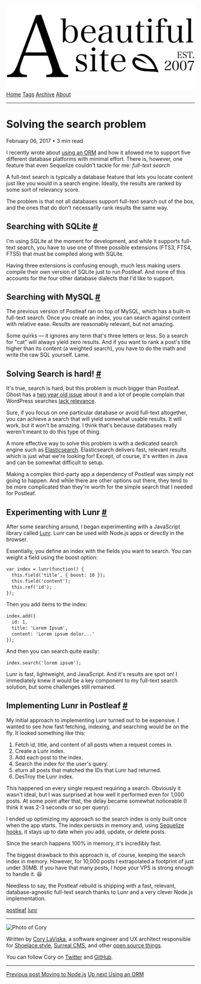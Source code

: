 <a href="../../index.html" class="header-link"><img src="../../images/logos/wordmark.svg" alt="A Beautiful Site" class="wordmark" /></a> <a href="../../index.html" class="nav-item">Home</a> <a href="../../tags/index.html" class="nav-item">Tags</a> <a href="../index.html" class="nav-item">Archive</a> <a href="../../about/index.html" class="nav-item">About</a>

---

# Solving the search problem

February 06, 2017 • 3 min read

I recently wrote about [using an ORM](../index-2.html) and how it allowed me to support five different database platforms with minimal effort. There is, however, one feature that even Sequelize couldn't tackle for me: _full-text search_

A full-text search is typically a database feature that lets you locate content just like you would in a search engine. Ideally, the results are ranked by some sort of relevancy score.

The problem is that not all databases support full-text search out of the box, and the ones that do don't necessarily rank results the same way.

## Searching with SQLite <a href="#searching-with-sqlite" class="direct-link">#</a>

I'm using SQLite at the moment for development, and while it supports full-text search, you have to use one of three possible extensions (FTS3, FTS4, FTS5) that must be compiled along with SQLite.

Having three extensions is confusing enough, much less making users compile their own version of SQLite just to run Postleaf. And none of this accounts for the four other database dialects that I'd like to support.

## Searching with MySQL <a href="#searching-with-mysql" class="direct-link">#</a>

The previous version of Postleaf ran on top of MySQL, which has a built-in full-text search. Once you create an index, you can search against content with relative ease. Results are reasonably relevant, but not amazing.

Some quirks — it ignores any term that's three letters or less. So a search for "cat" will always yield zero results. And if you want to rank a post's title higher than its content (a weighted search), you have to do the math and write the raw SQL yourself. Lame.

## Solving Search is hard! <a href="#solving-search-is-hard!" class="direct-link">#</a>

It's true, search is hard, but this problem is much bigger than Postleaf. Ghost has a [two year old issue](https://github.com/TryGhost/Ghost/issues/5321) about it and a lot of people complain that WordPress searches [lack relevance](http://www.noupe.com/wordpress/improving-the-default-search-experience-in-wordpress-75862.html).

Sure, if you focus on one particular database or avoid full-text altogether, you can achieve a search that will yield somewhat usable results. It will work, but it won't be amazing. I think that's because databases really weren't meant to do this type of thing.

A more effective way to solve this problem is with a dedicated search engine such as [Elasticsearch](https://www.elastic.co/products/elasticsearch). Elasticsearch delivers fast, relevant results which is just what we're looking for! Except, of course, it's written in Java and can be somewhat difficult to setup.

Making a complex third-party app a dependency of Postleaf was simply not going to happen. And while there are other options out there, they tend to be more complicated than they're worth for the simple search that I needed for Postleaf.

## Experimenting with Lunr <a href="#experimenting-with-lunr" class="direct-link">#</a>

After some searching around, I began experimenting with a JavaScript library called [Lunr](http://lunrjs.com/). Lunr can be used with Node.js apps or directly in the browser.

Essentially, you define an index with the fields you want to search. You can weight a field using the boost option:

    var index = lunr(function() {
      this.field('title', { boost: 10 });
      this.field('content');
      this.ref('id');
    });

Then you add items to the index:

    index.add({
      id: 1,
      title: 'Lorem Ipsum',
      content: 'Lorem ipsum dolor...'
    });

And then you can search quite easily:

    index.search('lorem ipsum');

Lunr is fast, lightweight, and JavaScript. And it's results are spot on! I immediately knew it would be a key component to my full-text search solution, but some challenges still remained.

## Implementing Lunr in Postleaf <a href="#implementing-lunr-in-postleaf" class="direct-link">#</a>

My initial approach to implementing Lunr turned out to be expensive. I wanted to see how fast fetching, indexing, and searching would be on the fly. It looked something like this:

1.  Fetch id, title, and content of all posts when a request comes in.
2.  Create a Lunr index.
3.  Add each post to the index.
4.  Search the index for the user's query.
5.  eturn all posts that matched the IDs that Lunr had returned.
6.  DesTroy the Lunr index.

This happened on every single request requiring a search. Obviously it wasn't ideal, but I was surprised at how well it performed even for 1,000 posts. At some point after that, the delay became somewhat noticeable (I think it was 2-3 seconds or so per query).

I ended up optimizing my approach so the search index is only built once when the app starts. The index persists in memory and, using [Sequelize hooks](http://docs.sequelizejs.com/en/latest/docs/hooks/), it stays up to date when you add, update, or delete posts.

Since the search happens 100% in memory, it's incredibly fast.

The biggest drawback to this approach is, of course, keeping the search index in memory. However, for 10,000 posts I extrapolated a footprint of just under 30MB. If you have that many posts, I hope your VPS is strong enough to handle it. 😆

Needless to say, the Postleaf rebuild is shipping with a fast, relevant, database-agnostic full-text search thanks to Lunr and a very clever Node.js implementation.

<a href="../../tags/postleaf/index.html" class="post-tag">postleaf</a> <a href="../../tags/lunr/index.html" class="post-tag">lunr</a>

---

<img src="http://0.gravatar.com/avatar/bf1b3b95fd5b096a3592247c29667b33?s=512" alt="Photo of Cory" class="avatar avatar-small" />

Written by [Cory LaViska](../../index-4.html), a software engineer and UX architect responsible for [Shoelace.style](https://shoelace.style/), [Surreal CMS](https://www.surrealcms.com/), and other [open source things](https://github.com/claviska).

You can follow Cory on [Twitter](https://twitter.com/bgooonz) and [GitHub](https://github.com/claviska).

---

<a href="../moving-to-nodejs/index.html" class="post-nav-previous"><span class="small">Previous post</span> Moving to Node.js</a> <a href="../using-an-orm/index.html" class="post-nav-next"><span class="small">Up next</span> Using an ORM</a>
